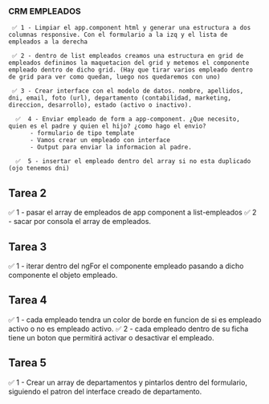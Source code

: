 
### CRM EMPLEADOS

     ✅ 1 - Limpiar el app.component html y generar una estructura a dos columnas responsive. Con el formulario a la izq y el lista de empleados a la derecha

     ✅ 2 - dentro de list empleados creamos una estructura en grid de empleados definimos la maquetacion del grid y metemos el componente empleado dentro de dicho grid. (Hay que tirar varios empleado dentro de grid para ver como quedan, luego nos quedaremos con uno)

     ✅ 3 - Crear interface con el modelo de datos. nombre, apellidos, dni, email, foto (url), departamento (contabilidad, marketing, direccion, desarrollo), estado (activo o inactivo).

      ✅  4 - Enviar empleado de form a app-component. ¿Que necesito, quien es el padre y quien el hijo? ¿como hago el envio? 
          - formulario de tipo template
          - Vamos crear un empleado con interface
          - Output para enviar la informacion al padre.  

      ✅  5 - insertar el empleado dentro del array si no esta duplicado (ojo tenemos dni)
      

  ## Tarea 2

  ✅ 1 - pasar el array de empleados de app component a list-empleados
  ✅  2 - sacar por consola el array de empleados.

  ## Tarea 3
  
  ✅ 1 - iterar dentro del ngFor el componente empleado pasando a dicho componente el objeto empleado.

 ## Tarea 4
  
   ✅  1 - cada empleado tendra un color de borde en funcion de si es empleado activo o no es empleado activo.
   ✅  2 - cada empleado dentro de su ficha tiene un boton que permitirá activar o desactivar el empleado.

## Tarea 5

   ✅  1 - Crear un array de departamentos y pintarlos dentro del formulario, siguiendo el patron del interface creado de departamento.







